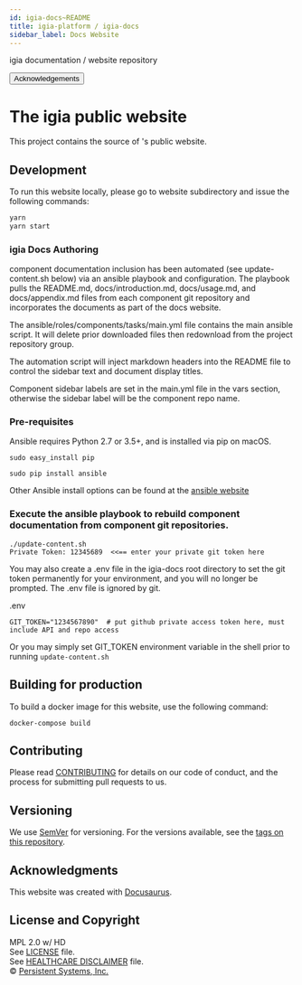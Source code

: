 ```yaml
---
id: igia-docs~README
title: igia-platform / igia-docs
sidebar_label: Docs Website
---
```

<!-- BEGIN adding docusaurus links -->

igia documentation / website repository<br>

<button onclick="window.location.href='/docs/igia-docs~ACKNOWLEDGEMENTS'">Acknowledgements</button>
<!-- END adding docusaurus links -->

# The <span class="igia">igia<span/> public website

This project contains the source of <igia/>'s public website.

## Development

To run this website locally, please go to website subdirectory and issue the following commands:
```sh
yarn
yarn start
```

### <span class="igia">igia</span> Docs Authoring

<igia/> component documentation inclusion has been automated (see update-content.sh below) via an ansible playbook and configuration.  The playbook pulls the README.md, docs/introduction.md, docs/usage.md, and docs/appendix.md files from each <igia/> component git repository and incorporates the documents as part of the <igia/> docs website.

The ansible/roles/components/tasks/main.yml file contains the main ansible script.  It will delete prior downloaded files then redownload from the project repository group.

The automation script will inject markdown headers into the README file to control the sidebar text and document display titles.  

Component sidebar labels are set in the main.yml file in the vars section, otherwise the sidebar label will be the component repo name.

### Pre-requisites

Ansible requires Python 2.7 or 3.5+, and is installed via pip on macOS.

```
sudo easy_install pip

sudo pip install ansible
```

Other Ansible install options can be found at the [ansible website](https://docs.ansible.com/ansible/latest/installation_guide/intro_installation.html#latest-releases-via-pip)

### Execute the ansible playbook to rebuild component documentation from component git repositories.

```
./update-content.sh
Private Token: 12345689  <<== enter your private git token here
```

You may also create a .env file in the igia-docs root directory to set the git token permanently for your environment, and you will no longer be prompted.
The .env file is ignored by git.

.env
```
GIT_TOKEN="1234567890"  # put github private access token here, must include API and repo access
```

Or you may simply set GIT_TOKEN environment variable in the shell prior to running ```update-content.sh```

## Building for production

To build a docker image for this website, use the following command:
```
docker-compose build
```

## Contributing

Please read [CONTRIBUTING](https://igia.github.io/docs/contributing/) for details on our code of conduct, and the process for submitting pull requests to us.

## Versioning

We use [SemVer](http://semver.org/) for versioning. For the versions available, see the [tags on this repository](https://github.com/igia/igia-docs/tags).

## Acknowledgments
This website was created with [Docusaurus](https://docusaurus.io/).

## License and Copyright

MPL 2.0 w/ HD  
See [LICENSE](LICENSE) file.  
See [HEALTHCARE DISCLAIMER](HD.md) file.  
© [Persistent Systems, Inc.](https://www.persistent.com)
